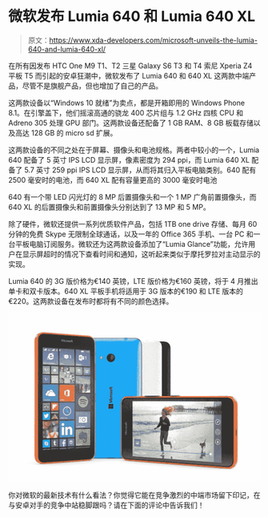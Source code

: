 # 微软发布 Lumia 640 和 Lumia 640 XL

> 原文：<https://www.xda-developers.com/microsoft-unveils-the-lumia-640-and-lumia-640-xl/>

在所有因发布 HTC One M9 T1、T2 三星 Galaxy S6 T3 和 T4 索尼 Xperia Z4 平板 T5 而引起的安卓狂潮中，微软发布了 Lumia 640 和 640 XL 这两款中端产品，尽管不是旗舰产品，但也增加了自己的产品。

这两款设备以“Windows 10 就绪”为卖点，都是开箱即用的 Windows Phone 8.1。在引擎盖下，他们摇滚高通的骁龙 400 芯片组与 1.2 GHz 四核 CPU 和 Adreno 305 处理 GPU 部门。这两款设备还配备了 1 GB RAM、8 GB 板载存储以及高达 128 GB 的 micro sd 扩展。

这两款设备的不同之处在于屏幕、摄像头和电池规格。两者中较小的一个，Lumia 640 配备了 5 英寸 IPS LCD 显示屏，像素密度为 294 ppi，而 Lumia 640 XL 配备了 5.7 英寸 259 ppi IPS LCD 显示屏，从而将其归入平板电脑类别。640 配有 2500 毫安时的电池，而 640 XL 配有容量更高的 3000 毫安时电池

640 有一个带 LED 闪光灯的 8 MP 后置摄像头和一个 1 MP 广角前置摄像头，而 640 XL 的后置摄像头和前置摄像头分别达到了 13 MP 和 5 MP。

除了硬件，微软还提供一系列优质软件产品，包括 1TB one drive 存储、每月 60 分钟的免费 Skype 无限制全球通话，以及一年的 Office 365 手机、一台 PC 和一台平板电脑订阅服务。微软还为这两款设备添加了“Lumia Glance”功能，允许用户在显示屏超时的情况下查看时间和通知，这听起来类似于摩托罗拉对主动显示的实现。

Lumia 640 的 3G 版价格为€140 英镑，LTE 版价格为€160 英镑，将于 4 月推出单卡和双卡版本。640 XL 平板手机将适用于 3G 版本的€190 和 LTE 版本的€220。这两款设备在发布时都将有不同的颜色选择。

![nokia-lumia-640](img/50ab2bf7c714030e01bf6bfa1073875f.png)

你对微软的最新技术有什么看法？你觉得它能在竞争激烈的中端市场留下印记，在与安卓对手的竞争中站稳脚跟吗？请在下面的评论中告诉我们！